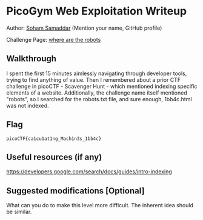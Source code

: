 # PicoGym Web Exploitation Writeup

Author: [Soham Samaddar](https://github.com/CrypthiccCrypto) (Mention your name, GitHub profile)

Challenge Page: [where are the robots](https://jupiter.challenges.picoctf.org/problem/56830/)


## Walkthrough
I spent the first 15 minutes aimlessly navigating through developer tools, trying to find anything of value. Then I remembered about a prior CTF challenge in picoCTF - Scavenger Hunt - which mentioned indexing specific elements of a website. Additionally, the challenge name itself mentioned "robots", so I searched for the robots.txt file, and sure enough, 1bb4c.html was not indexed.  

## Flag
`picoCTF{ca1cu1at1ng_Mach1n3s_1bb4c}`

## Useful resources (if any)
https://developers.google.com/search/docs/guides/intro-indexing

## Suggested modifications [Optional]
What can you do to make this level more difficult. The inherent idea should be similar.
